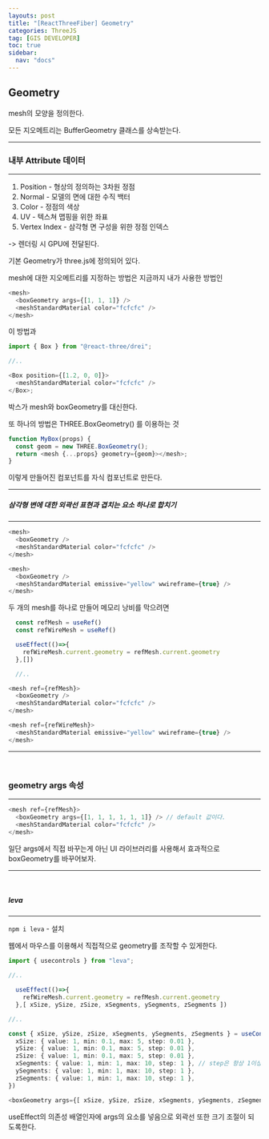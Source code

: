 ```yaml
---
layouts: post
title: "[ReactThreeFiber] Geometry"
categories: ThreeJS
tag: [GIS DEVELOPER]
toc: true
sidebar:
  nav: "docs"
---
```


## Geometry

mesh의 모양을 정의한다.

모든 지오메트리는 BufferGeometry 클래스를 상속받는다.

---

### 내부 Attribute 데이터

---

1. Position - 형상의 정의하는 3차원 정점
2. Normal - 모델의 면에 대한 수직 백터
3. Color - 정점의 색상
4. UV - 텍스쳐 맵핑을 위한 좌표
5. Vertex Index - 삼각형 면 구성을 위한 정점 인덱스

-> 렌더링 시 GPU에 전달된다.

기본 Geometry가 three.js에 정의되어 있다.

mesh에 대한 지오메트리를 지정하는 방법은 지금까지 내가 사용한 방법인

```ts
<mesh>
  <boxGeometry args={[1, 1, 1]} />
  <meshStandardMaterial color="fcfcfc" />
</mesh>
```

이 방법과

```ts
import { Box } from "@react-three/drei";

//..

<Box position={[1.2, 0, 0]}>
  <meshStandardMaterial color="fcfcfc" />
</Box>;
```

박스가 mesh와 boxGeometry를 대신한다.

또 하나의 방법은 THREE.BoxGeometry() 를 이용하는 것

```ts
function MyBox(props) {
  const geom = new THREE.BoxGeometry();
  return <mesh {...props} geometry={geom}></mesh>;
}
```

이렇게 만들어진 컴포넌트를 자식 컴포넌트로 만든다.

---

##### 삼각형 변에 대한 외곽선 표현과 겹치는 요소 하나로 합치기

---

```ts
<mesh>
  <boxGeometry />
  <meshStandardMaterial color="fcfcfc" />
</mesh>

<mesh>
  <boxGeometry />
  <meshStandardMaterial emissive="yellow" wwireframe={true} />
</mesh>

```

두 개의 mesh를 하나로 만들어 메모리 낭비를 막으려면

```ts
  const refMesh = useRef()
  const refWireMesh = useRef()

  useEffect(()=>{
    refWireMesh.current.geometry = refMesh.current.geometry
  },[])

  //..

<mesh ref={refMesh}>
  <boxGeometry />
  <meshStandardMaterial color="fcfcfc" />
</mesh>

<mesh ref={refWireMesh}>
  <meshStandardMaterial emissive="yellow" wwireframe={true} />
</mesh>
```

---

<br/>

### geometry args 속성

---

```ts
<mesh ref={refMesh}>
  <boxGeometry args={[1, 1, 1, 1, 1, 1]} /> // default 값이다.
  <meshStandardMaterial color="fcfcfc" />
</mesh>
```

일단 args에서 직접 바꾸는게 아닌 UI 라이브러리를 사용해서 효과적으로 boxGeometry를 바꾸어보자.

---

<br/>

##### leva

---

`npm i leva` - 설치

웹에서 마우스를 이용해서 직접적으로 geometry를 조작할 수 있게한다.

```ts
import { usecontrols } from "leva";

//..

  useEffect(()=>{
    refWireMesh.current.geometry = refMesh.current.geometry
  },[ xSize, ySize, zSize, xSegments, ySegments, zSegments ])

//..

const { xSize, ySize, zSize, xSegments, ySegments, zSegments } = useControls({
  xSize: { value: 1, min: 0.1, max: 5, step: 0.01 },
  ySize: { value: 1, min: 0.1, max: 5, step: 0.01 },
  zSize: { value: 1, min: 0.1, max: 5, step: 0.01 },
  xSegments: { value: 1, min: 1, max: 10, step: 1 }, // step은 항상 1이상
  ySegments: { value: 1, min: 1, max: 10, step: 1 },
  zSegments: { value: 1, min: 1, max: 10, step: 1 },
})

<boxGeometry args={[ xSize, ySize, zSize, xSegments, ySegments, zSegments ]} />
```

useEffect의 의존성 배열인자에 args의 요소를 넣음으로 외곽선 또한 크기 조절이 되도록한다.
